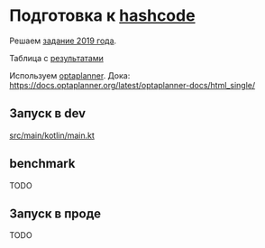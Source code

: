 # Подготовка к [hashcode](https://codingcompetitions.withgoogle.com/hashcode)

Решаем [задание 2019 года](problem_instructions.pdf).

Таблица с [результатами](https://codingcompetitions.withgoogle.com/hashcode/archive/2019)

Используем [optaplanner](https://www.optaplanner.org/). Дока: https://docs.optaplanner.org/latest/optaplanner-docs/html_single/

## Запуск в dev

[src/main/kotlin/main.kt](src/main/kotlin/main.kt)

## benchmark

TODO

## Запуск в проде

TODO

